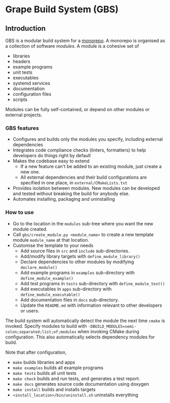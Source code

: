 # Grape Build System (GBS)

## Introduction

GBS is a modular build system for a [monorepo](https://en.wikipedia.org/wiki/Monorepo). A monorepo is organised as a collection of software _modules_. A module is a cohesive set of

- libraries
- headers
- example programs
- unit tests
- executables
- systemd services
- documentation
- configuration files
- scripts

Modules can be fully self-contained, or depend on other modules or external projects.

### GBS features

- Configures and builds only the modules you specify, including external dependencies
- Integrates code compliance checks (linters, formatters) to help developers do things right by default
- Makes the codebase easy to extend
  - If a new feature can't be added to an existing module, just create a new one.
  - All external dependencies and their build configurations are specified in one place, in `external/CMakeLists.txt`
- Provides isolation between modules. New modules can be developed and tested without breaking the build for anybody else.
- Automates installing, packaging and uninstalling  

### How to use

- Go to the location in the `modules` sub-tree where you want the new module created.
- Call `gbs/create_module.py <module_name>` to create a new template module `module_name` at that location.
- Customise the template to your needs
  - Add source files in `src` and `include` sub-directories.
  - Add/modify library targets with `define_module_library()`
  - Declare dependencies to other modules by modifying `declare_module()`
  - Add example programs in `examples` sub-directory with `define_module_example()`
  - Add test programs in `tests` sub-directory with `define_module_test()`
  - Add executables in `apps` sub-directory with `define_module_executable()`
  - Add documentation files in `docs` sub-directory.
  - Update the `README.md` with information relevant to other developers or users.

The build system will automatically detect the module the next time `cmake` is invoked. Specify modules to build
with `-DBUILD_MODULES=semi-colon;separated;list;of;modules` when invoking CMake during configuration. This also
automatically selects dependency modules for build.

Note that after configuration,

- `make` builds libraries and apps
- `make examples` builds all example programs
- `make tests` builds all unit tests
- `make check` builds and run tests, and generates a test report.
- `make docs` generates source code documentation using doxygen
- `make install` builds and installs targets
- `<install_location>/bin/uninstall.sh` uninstalls everything
